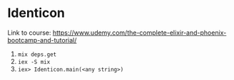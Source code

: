 # Identicon

Link to course: https://www.udemy.com/the-complete-elixir-and-phoenix-bootcamp-and-tutorial/

1. `mix deps.get`
2. `iex -S mix`
3. `iex> Identicon.main(<any string>)`